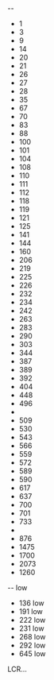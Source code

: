 --
* 1
* 3
* 9
* 14
* 20
* 21
* 26
* 27
* 28
* 35
* 67
* 70
* 83
* 88
* 100
* 101
* 104
* 108
* 110
* 111
* 112
* 118
* 119
* 121
* 125
* 141
* 144
* 160
* 206
* 219
* 225
* 226
* 232
* 234
* 242
* 263
* 283
* 290
* 303
* 344
* 387
* 389
* 392
* 404
* 448
* 496
* 
* 509
* 530
* 543
* 566
* 559
* 572
* 589
* 590
* 617
* 637
* 700
* 701
* 733
* 
* 876
* 1475
* 1700
* 2073
* 1260

-- low
* 136 low
* 191 low
* 222 low
* 231 low
* 268 low
* 292 low
* 645 low

LCR...
